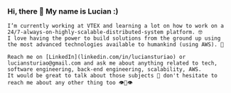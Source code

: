 ### Hi, there 👋 My name is Lucian :)
```
I’m currently working at VTEX and learning a lot on how to work on a 24/7-always-on-highly-scalable-distributed-system platform. 🤓
I love having the power to build solutions from the ground up using the most advanced technologies available to humankind (using AWS). 🚀

Reach me on [LinkedIn](linkedin.com/in/luciansturiao) or luciansturiao@gmail.com and ask me about anything related to tech, software engineering, back-end engineering, scalability, AWS. 
It would be great to talk about those subjects 🌚 don't hesitate to reach me about any other thing too 👁👃👁
```

<!--
**luciansr/luciansr** is a ✨ _special_ ✨ repository because its `README.md` (this file) appears on your GitHub profile.

Here are some ideas to get you started:

- 🔭 I’m currently working on ...
- 🌱 I’m currently learning ...
- 👯 I’m looking to collaborate on ...
- 🤔 I’m looking for help with ...
- 💬 Ask me about ...
- 📫 How to reach me: ...
- 😄 Pronouns: ...
- ⚡ Fun fact: ...


- ⚡ Fun fact: at a time of my life I've had two motorcycles at the same time 🤔
              Probably it was not a good ideia, I know 
-->
